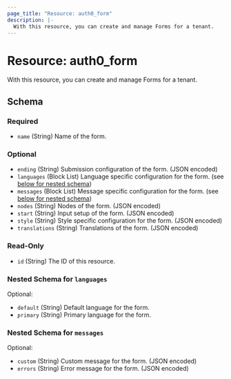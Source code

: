 ```yaml
---
page_title: "Resource: auth0_form"
description: |-
  With this resource, you can create and manage Forms for a tenant.
---
```


# Resource: auth0_form

With this resource, you can create and manage Forms for a tenant.



<!-- schema generated by tfplugindocs -->
## Schema

### Required

- `name` (String) Name of the form.

### Optional

- `ending` (String) Submission configuration of the form. (JSON encoded)
- `languages` (Block List) Language specific configuration for the form. (see [below for nested schema](#nestedblock--languages))
- `messages` (Block List) Message specific configuration for the form. (see [below for nested schema](#nestedblock--messages))
- `nodes` (String) Nodes of the form. (JSON encoded)
- `start` (String) Input setup of the form. (JSON encoded)
- `style` (String) Style specific configuration for the form. (JSON encoded)
- `translations` (String) Translations of the form. (JSON encoded)

### Read-Only

- `id` (String) The ID of this resource.

<a id="nestedblock--languages"></a>
### Nested Schema for `languages`

Optional:

- `default` (String) Default language for the form.
- `primary` (String) Primary language for the form.


<a id="nestedblock--messages"></a>
### Nested Schema for `messages`

Optional:

- `custom` (String) Custom message for the form. (JSON encoded)
- `errors` (String) Error message for the form. (JSON encoded)



